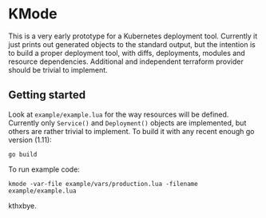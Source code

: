 # KMode

This is a very early prototype for a Kubernetes deployment tool. Currently it just prints out generated objects to the
standard output, but the intention is to build a proper deployment tool, with diffs, deployments, modules and resource
dependencies. Additional and independent terraform provider should be trivial to implement.

## Getting started

Look at `example/example.lua` for the way resources will be defined. Currently only `Service()` and `Deployment()` 
objects are implemented, but others are rather trivial to implement. To build it with any recent enough go version (1.11):

```
go build
```

To run example code:

```
kmode -var-file example/vars/production.lua -filename example/example.lua
```

kthxbye.